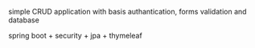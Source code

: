 simple CRUD application with basis authantication, forms validation and database

spring boot + security + jpa + thymeleaf

